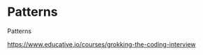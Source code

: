 # Patterns

Patterns




https://www.educative.io/courses/grokking-the-coding-interview






















